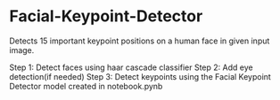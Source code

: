 # Facial-Keypoint-Detector
Detects 15 important keypoint positions on a human face in given input image.


Step 1: Detect faces using haar cascade classifier 
Step 2: Add eye detection(if needed) 
Step 3: Detect keypoints using the Facial Keypoint Detector model created in notebook.pynb 
